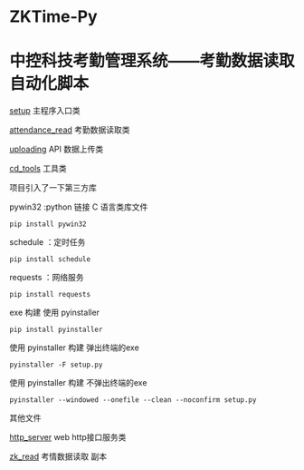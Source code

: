 # ZKTime-Py
中控科技考勤管理系统——考勤数据读取自动化脚本
==============


[setup](https://github.com/liucaide/ZKTime-Py/blob/master/checking/setup.py)
主程序入口类

[attendance_read](https://github.com/liucaide/ZKTime-Py/blob/master/checking/attendance_read.py)
考勤数据读取类

[uploading](https://github.com/liucaide/ZKTime-Py/blob/master/checking/uploading.py)
API 数据上传类

[cd_tools](https://github.com/liucaide/ZKTime-Py/blob/master/checking/cd_tools.py)
工具类


项目引入了一下第三方库

pywin32      :python 链接 C 语言类库文件
```
pip install pywin32
```
schedule     ：定时任务
```
pip install schedule
```
requests     ：网络服务
```
pip install requests
```

exe 构建 使用 pyinstaller
```
pip install pyinstaller
```
使用 pyinstaller 构建 弹出终端的exe
```
pyinstaller -F setup.py
```
使用 pyinstaller 构建 不弹出终端的exe
```
pyinstaller --windowed --onefile --clean --noconfirm setup.py
```

其他文件

[http_server](https://github.com/liucaide/ZKTime-Py/blob/master/checking/http_server.py)
web http接口服务类

[zk_read](https://github.com/liucaide/ZKTime-Py/blob/master/checking/zk_read.py)
考情数据读取 副本
